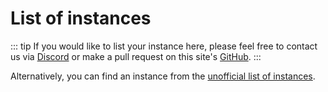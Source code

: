 # List of instances
::: tip
If you would like to list your instance here, please feel free to contact us via [Discord](https://discord.gg/Wp8gVStHW3) or make a pull request on this site's [GitHub](https://github.com/misskey-dev/misskey-hub).
:::

<MkInstances/>

Alternatively, you can find an instance from the [unofficial list of instances](https://join.misskey.page/en-US/instances).

<style>
	.mkAd {
		display: none !important;
	}
	.aiModeButton {
		display: none;
	}
</style>
